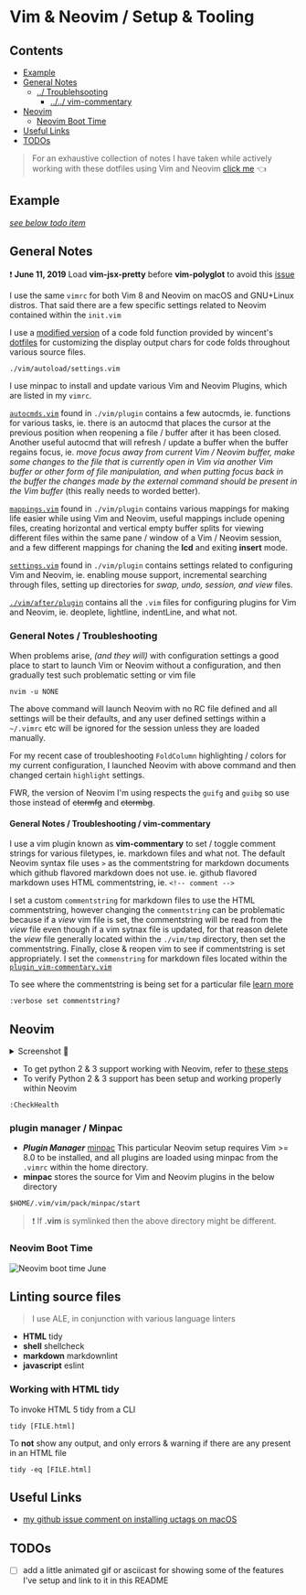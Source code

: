 # Vim & Neovim / Setup & Tooling

## Contents

<a id="contents"></a>

- [Example](#example)
- [General Notes](#general-notes)
  - [../ Troublehsooting](#troubleshooting)
    - [../../ vim-commentary](#tshoot-vim-commentary)
- [Neovim](#neovim)
  - [Neovim Boot Time](#neovim-boot-time)
- [Useful Links](#useful-links)
- [TODOs](#todos)

> For an exhaustive collection of notes I have taken while actively working with these dotfiles using Vim and Neovim [click me](https://github.com/ipatch/dotfiles/wiki/vim-neovim-Notes) 👈


## Example

<a id="example"></a>

[_see below todo item_](#todos)


## General Notes

<a id="general-notes"></a>

❗️ **June 11, 2019** Load **vim-jsx-pretty** before **vim-polyglot** to avoid this [issue](https://github.com/MaxMEllon/vim-jsx-pretty/issues/69)

I use the same `vimrc` for both Vim 8 and Neovim on macOS and GNU+Linux distros.  That said there are a few specific settings related to Neovim contained within the `init.vim`

I use a [modified version](https://github.com/ipatch/dotfiles/blob/master/editors/vim/vim/autoload/settings.vim) of a code fold function provided by wincent's [dotfiles](https://github.com/wincent/wincent) for customizing the display output chars for code folds throughout various source files.

```shell
./vim/autoload/settings.vim
```

I use minpac to install and update various Vim and Neovim Plugins, which are listed in my `vimrc`.

[`autocmds.vim`](https://github.com/ipatch/dotfiles/blob/master/editors/vim/vim/plugin/autocmds.vim) found in `./vim/plugin` contains a few autocmds, ie. functions for various tasks, ie. there is an autocmd that places the cursor at the previous position when reopening a file / buffer after it has been closed.  Another useful autocmd that will refresh / update a buffer when the buffer regains focus, ie. _move focus away from current Vim / Neovim buffer, make some changes to the file that is currently open in Vim via another Vim buffer or other form of file manipulation, and when putting focus back in the buffer the changes made by the external command should be present in the Vim buffer_ (this really needs to worded better).

[`mappings.vim`](https://github.com/ipatch/dotfiles/blob/master/editors/vim/vim/plugin/mappings.vim) found in `./vim/plugin` contains various mappings for making life easier while using Vim and Neovim, useful mappings include opening files, creating horizontal and vertical empty buffer splits for viewing different files within the same pane / window of a Vim / Neovim session, and a few different mappings for chaning the **lcd** and exiting **insert** mode.

[`settings.vim`](https://github.com/ipatch/dotfiles/blob/master/editors/vim/vim/plugin/settings.vim) found in `./vim/plugin` contains settings related to configuring Vim and Neovim, ie. enabling mouse support, incremental searching through files, setting up directories for _swap, undo, session, and view_ files. 

[`./vim/after/plugin`]( https://github.com/ipatch/dotfiles/tree/master/editors/vim/vim/after/plugin) contains all the `.vim` files for configuring plugins for Vim and Neovim, ie. deoplete, lightline, indentLine, and what not.


### General Notes / Troubleshooting

<a id="troubleshooting"></a>

When problems arise, _(and they will)_ with configuration settings a good place to start to launch Vim or Neovim without a configuration, and then gradually test such problematic setting or vim file

```shell
nvim -u NONE
```

The above command will launch Neovim with no RC file defined and all settings will be their defaults, and any user defined settings within a `~/.vimrc` etc will be ignored for the session unless they are loaded manually.

For my recent case of troubleshooting `FoldColumn` highlighting / colors for my current configuration, I launched Neovim with above command and then changed certain `highlight` settings.

FWR, the version of Neovim I'm using respects the `guifg` and `guibg` so use those instead of ~~ctermfg~~ and ~~ctermbg~~.


#### General Notes / Troubleshooting / vim-commentary

<a id="tshoot-vim-commentary"></a>

I use a vim plugin known as **vim-commentary** to set / toggle comment strings for various filetypes, ie. markdown files and what not.  The default Neovim syntax file uses `>` as the commentstring for markdown documents which github flavored markdown does not use. ie. github flavored markdown uses HTML commentstring, ie. `<!-- comment -->`

I set a custom `commentstring` for markdown files to use the HTML commentstring, however changing the `commentstring` can be problematic because if a _view_ vim file is set, the commentstring will be read from the _view_ file even though if a vim sytnax file is updated, for that reason delete the _view_ file generally located within the `./vim/tmp` directory, then set the commentstring. Finally, close & reopen vim to see if commentstring is set appropriately.  I set the `commenstring` for markdown files located within the [`plugin_vim-commentary.vim`](https://github.com/ipatch/dotfiles/commit/596936)

To see where the commentstring is being set for a particular file [learn more](https://github.com/tpope/vim-commentary/issues/90)

```vim
:verbose set commentstring?
```

## Neovim

<a id="neovim"></a>

<details>
<summary>Screenshot 📸</summary>
<img src="https://raw.githubusercontent.com/wiki/ipatch/dotfiles/lib/Neovim-2018-april-late.png" alt="nvim-screenshot">
</details>

- To get python 2 & 3 support working with Neovim, refer to [these steps](https://github.com/ipatch/dotfiles/wiki/Neovim-Vim-Notes#python-support-setting-up-python-23)
- To verify Python 2 & 3 support has been setup and working properly within Neovim

```vim
:CheckHealth
```


### plugin manager / Minpac

<a id="plugin-manager"></a>

- ___Plugin Manager___ [minpac](https://github.com/k-takataminpac) This particular Neovim setup requires Vim >= 8.0 to be installed, and all plugins are loaded using minpac from the `.vimrc` within the home directory.
- **minpac** stores the source for Vim and Neovim plugins in the below directory

```shell
$HOME/.vim/vim/pack/minpac/start
```

> ❗️ If **.vim** is symlinked then the above directory might be different.


### Neovim Boot Time

<a id="neovim-boot-time"></a>

![Neovim boot time June](https://i.imgur.com/8UAyTlC.png)


## Linting source files

<a id="linting-source-files"></a>

> I use ALE, in conjunction with various language linters
- **HTML** tidy
- **shell** shellcheck
- **markdown** markdownlint
- **javascript** eslint


### Working with HTML tidy

<a id="working-with-html-tidy"></a>

To invoke HTML 5 tidy from a CLI

```shell
tidy [FILE.html]
```

To **not** show any output, and only errors & warning if there are any present in an HTML file

```shell
tidy -eq [FILE.html]
```


## Useful Links

<a id="useful-links"></a>

- [my github issue comment on installing uctags on macOS](https://github.com/universal-ctags/homebrew-universal-ctags/issues/23#issuecomment-583781848)

## TODOs

<a id="todos"></a>

- [ ] add a little animated gif or asciicast for showing some of the features I've setup and link to it in this README

